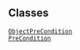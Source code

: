 ## Classes

<a href="../object/ObjectPreCondition.html#ObjectPreCondition"
target="main"><code>ObjectPreCondition</code></a>  
<a href="../object/PreCondition.html#PreCondition"
target="main"><code>PreCondition</code></a>  
